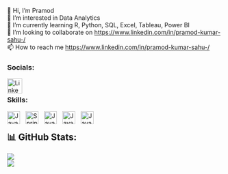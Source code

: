 👋 Hi, I’m Pramod<br>👀 I’m interested in Data Analytics<br>🌱 I’m currently learning R, Python, SQL, Excel, Tableau, Power BI<br>💞️ I’m looking to collaborate on https://www.linkedin.com/in/pramod-kumar-sahu-/<br>📫 How to reach me https://www.linkedin.com/in/pramod-kumar-sahu-/


### Socials:
<a href="https://www.linkedin.com/in/pramod-kumar-sahu-/" target="_blank">
    <img align="left" alt="LinkedIn" width="35px" style="padding-right:10px;" 
         src="https://cdn.jsdelivr.net/gh/devicons/devicon@latest/icons/linkedin/linkedin-original.svg" />  
</a>  


<br />




### Skills:
<img align="left" alt="Java" width="30px" style="padding-right:10px;" src="https://cdn.jsdelivr.net/gh/devicons/devicon@latest/icons/r/r-original.svg"/>
<img align="left" alt="Spring" width="30px" style="padding-right:10px;" src="https://cdn.jsdelivr.net/gh/devicons/devicon@latest/icons/azuresqldatabase/azuresqldatabase-original.svg"/>
<img align="left" alt="Java" width="30px" style="padding-right:10px;" src="https://github.com/Pramodkumar-Analyst/icon/blob/main/microsoft-excel-icon.svg"/>
<img align="left" alt="Java" width="30px" style="padding-right:10px;" src="https://github.com/Pramodkumar-Analyst/icon/blob/main/power-bi-icon.svg"/>
<img align="left" alt="Java" width="30px" style="padding-right:10px;" src="https://github.com/Pramodkumar-Analyst/icon/blob/main/sql-server-icon.svg"/>



<br />



## 📊 GitHub Stats:
![](https://github-readme-stats.vercel.app/api?username=Pramodkumar-Analyst&theme=radical&hide_border=false&include_all_commits=false&count_private=false)<br/>
![](https://nirzak-streak-stats.vercel.app/?user=Pramodkumar-Analyst&theme=radical&hide_border=false)<br/>


